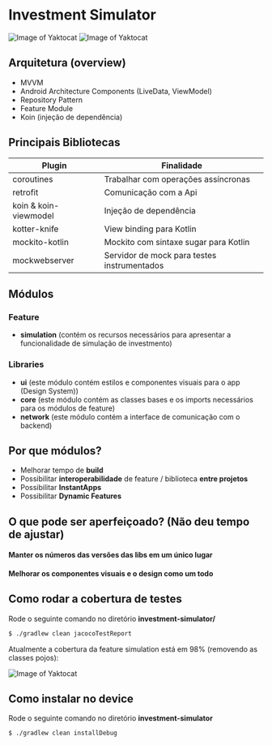 Investment Simulator
=================

![Image of Yaktocat](https://github.com/easynvest/teste-android/blob/master/images/input.png)
![Image of Yaktocat](https://github.com/easynvest/teste-android/blob/master/images/result.png)

## Arquitetura (overview)

- MVVM
- Android Architecture Components (LiveData, ViewModel)
- Repository Pattern
- Feature Module
- Koin (injeção de dependência)

## Principais Bibliotecas

| Plugin | Finalidade |
| ------ | ------ |
| coroutines | Trabalhar com operações assíncronas  |
| retrofit | Comunicação com a Api |
| koin & koin-viewmodel| Injeção de dependência |
| kotter-knife | View binding para Kotlin |
| mockito-kotlin | Mockito com sintaxe sugar para Kotlin  |
| mockwebserver | Servidor de mock para testes instrumentados |

## Módulos

### Feature

- **simulation** (contém os recursos necessários para apresentar a funcionalidade de simulação de investmento)

### Libraries

- **ui** (este módulo contém estilos e componentes visuais para o app (Design System))
- **core** (este módulo contém as classes bases e os imports necessários para os módulos de feature)
- **network** (este módulo contém a interface de comunicação com o backend)

## Por que módulos?

- Melhorar tempo de **build**
- Possibilitar **interoperabilidade** de feature / biblioteca **entre projetos**
- Possibilitar **InstantApps**
- Possibilitar **Dynamic Features**

## O que pode ser aperfeiçoado? (Não deu tempo de ajustar)

#### Manter os números das versões das libs em um único lugar
#### Melhorar os componentes visuais e o design como um todo

## Como rodar a cobertura de testes
Rode o seguinte comando no diretório **investment-simulator/**
```sh
$ ./gradlew clean jacocoTestReport
```

Atualmente a cobertura da feature simulation está em 98% (removendo as classes pojos):

![Image of Yaktocat](https://imgur.com/qprL0ok)

## Como instalar no device

Rode o seguinte comando no diretório **investment-simulator**
```sh
$ ./gradlew clean installDebug
```
